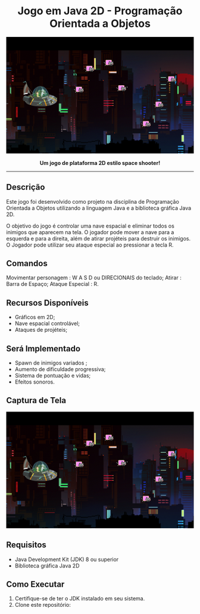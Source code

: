 <h1 align="center">Jogo em Java 2D - Programação Orientada a Objetos</h1>

<p align="center">
  <img src="Recursos/screenshot.png" alt="Screenshot" width="800">
</p>

<p align="center">
  <strong>Um jogo de plataforma 2D estilo space shooter!</strong>
</p>

---

## Descrição

Este jogo foi desenvolvido como projeto na disciplina de Programação Orientada a Objetos utilizando a linguagem Java e a biblioteca gráfica Java 2D.

O objetivo do jogo é controlar uma nave espacial e eliminar todos os inimigos que aparecem na tela. O jogador pode mover a nave para a esquerda e para a direita, além de atirar projéteis para destruir os inimigos. O Jogador pode utilizar seu ataque especial ao pressionar a tecla R.

## Comandos

Movimentar personagem : W A S D ou DIRECIONAIS do teclado;
Atirar : Barra de Espaço;
Ataque Especial : R.

## Recursos Disponíveis

- Gráficos em 2D;
- Nave espacial controlável;
- Ataques de projéteis;
  
## Será Implementado

- Spawn de inimigos variados ;
- Aumento de dificuldade progressiva;
- Sistema de pontuação e vidas;
- Efeitos sonoros.

## Captura de Tela

![Captura de Tela - Jogo](Recursos/screenshot.png)

## Requisitos

- Java Development Kit (JDK) 8 ou superior
- Biblioteca gráfica Java 2D

## Como Executar

1. Certifique-se de ter o JDK instalado em seu sistema.
2. Clone este repositório:



